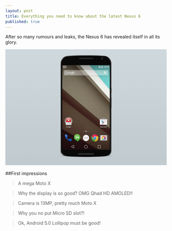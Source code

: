 ```yaml
---
layout: post
title: Everything you need to know about the latest Nexus 6
published: true
---
```


After so many rumours and leaks, the Nexus 6 has revealed itself in all its glory.

![](/images/nexus-6.jpg)


##First impressions

>A mega Moto X

>Why the display is so good? OMG Qhad HD AMOLED!!

>Camera is 13MP, pretty much Moto X 

>Why you no put Micro SD slot?!

>Ok, Android 5.0 Lollipop must be good! 